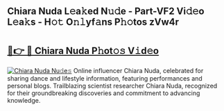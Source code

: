 ## Chiara Nuda L𝚎a𝚔ed N𝚞𝚍e - Part-VF2 Vi𝚍𝚎o L𝚎a𝚔s - H𝚘𝚝 O𝚗𝚕yf𝚊ns P𝚑𝚘tos zVw4r

# <h2><a href="http://kfbzqls.oniu.top/?m=Chiara+Nuda">🔗👉 🔴 Chiara Nuda P𝚑ot𝚘𝚜 V𝚒d𝚎o</a></h2>

[![Chiara Nuda Nu𝚍e𝚜](https://i.imgur.com/0qMVB7G.gif)](http://kfbzqls.oniu.top/?m=Chiara+Nuda)
Online influencer Chiara Nuda, celebrated for sharing dance and lifestyle information, featuring performances and personal blogs. Trailblazing scientist researcher Chiara Nuda, recognized for their groundbreaking discoveries and commitment to advancing knowledge.  
